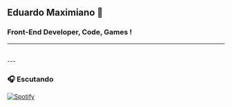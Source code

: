 ## Eduardo Maximiano 👋

### Front-End Developer, Code, Games !

---

<!--START_SECTION:waka-->
<!--END_SECTION:waka-->

<br />
---

### 🎧 Escutando
[![Spotify](https://novatorem-sandy.vercel.app/api/spotify)](https://open.spotify.com/user/comgigo)
